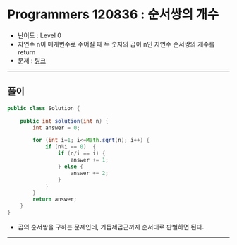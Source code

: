 # Programmers 120836 : 순서쌍의 개수
- 난이도 : Level 0
- 자연수 n이 매개변수로 주어질 때 두 숫자의 곱이 n인 자연수 순서쌍의 개수를 return
- 문제 : [링크](https://school.programmers.co.kr/learn/courses/30/lessons/120836)

---

## 풀이
```java
public class Solution {

    public int solution(int n) {
        int answer = 0;

        for (int i=1; i<=Math.sqrt(n); i++) {
            if (n%i == 0)  {
                if (n/i == i) {
                    answer += 1;
                } else {
                    answer += 2;
                }
            }
        }
        return answer;
    }
}
```
- 곱의 순서쌍을 구하는 문제인데, 거듭제곱근까지 순서대로 판별하면 된다.

---
